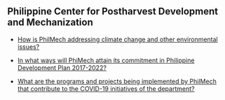 ## Philippine Center for Postharvest Development and Mechanization


 - [How is PhilMech addressing climate change and other environmental issues?](/philippine-center-for-postharvest-development-and-mechanization/how-is-philmech-addressing-climate-change-and-other-environmental-issues)
    
 - [In what ways will PhiMech attain its commitment in Philippine Development Plan 2017-2022?](/philippine-center-for-postharvest-development-and-mechanization/in-what-ways-will-phimech-attain-its-commitment-in-philippine-development-plan-2017-2022)
    
 - [What are the programs and projects being implemented by PhilMech that contribute to the COVID-19 initiatives of the department?](/philippine-center-for-postharvest-development-and-mechanization/what-are-the-programs-and-projects-being-implemented-by-philmech-that-contribute-to-the-covid-19-ini)
    
